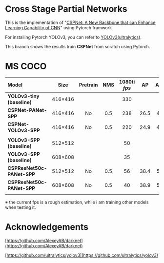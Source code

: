 # Cross Stage Partial Networks
This is the implementation of "[CSPNet: A New Backbone that can Enhance Learning Capability of CNN](https://arxiv.org/abs/1911.11929)" using Pytorch framwork.

For installing Pytorch YOLOv3, you can refer to [YOLOv3(ultralytics)](https://github.com/ultralytics/yolov3).

This branch shows the results train **CSPNet** from scratch using Pytorch.

# MS COCO

| Model | Size | Pretrain | NMS | 1080ti *fps* |  AP  | AP50 | AP75 | cfg | weight |
| :---- | :--: | :------: | :-: | :----------: | :--: | :--: | :--: | :-: | :----: |
| **YOLOv3-tiny (baseline)** | 416×416 |  |  | 330 |  |  |  |  |  |
| **CSPNet-PANet-SPP** | 416×416 | No | 0.5 | 238 | 26.5 | 44.8 | 27.0 | - | - |
| **CSPNet-YOLOv3-SPP** | 416×416 | No | 0.5 | 220 | 24.9 | 43.6 | 24.9 | - | - |
|  |  |  |  |  |  |  |  |  |  |
| **YOLOv3-SPP (baseline)** | 512×512 |  |  | 50 |  |  |  |  |  |
| **YOLOv3-SPP (baseline)** | 608×608 |  |  | 35 |  |  |  |  |  |
| **CSPResNet50c-PANet-SPP** | 512×512 | No | 0.5 | 56 | 38.4 | 58.5 | 41.0 | - | - |
| **CSPResNet50c-PANet-SPP** | 608×608 | No | 0.5 | 40 | 38.9 | 59.2 | 41.6 | - | - |
|  |  |  |  |  |  |  |  |  |  |

※ the current fps is a rough estimation, while i am training other models when testing it. 

# Acknowledgements
[https://github.com/AlexeyAB/darknet](https://github.com/AlexeyAB/darknet)

[https://github.com/ultralytics/yolov3](https://github.com/ultralytics/yolov3)
